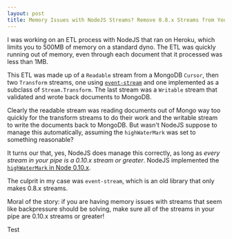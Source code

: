 ```yaml
---
layout: post
title: Memory Issues with NodeJS Streams? Remove 0.8.x Streams from Your Pipe
---
```


I was working on an ETL process with NodeJS that ran on Heroku, which limits you to 500MB of
memory on a standard dyno. The ETL was quickly running out of memory, even through each
document that it processed was less than 1MB.

This ETL was made up of a `Readable` stream from a MongoDB `Cursor`, then two `Transform`
streams, one using [`event-stream`](https://github.com/dominictarr/event-stream) and one 
implemented as a subclass of `Stream.Transform`. The last stream was a `Writable` stream
that validated and wrote back documents to MongoDB.

Clearly the readable stream was reading documents out of Mongo way too quickly for the
transform streams to do their work and the writable stream to write the documents back to
MongoDB. But wasn't NodeJS suppose to manage this automatically, assuming the `highWaterMark`
was set to something reasonable?

It turns our that, yes, NodeJS does manage this correctly, as long as *every stream in your pipe
is a 0.10.x stream or greater*. NodeJS implemented the 
[`highWaterMark` in Node 0.10.x](https://nodejs.org/en/blog/feature/streams2/).

The culprit in my case was `event-stream`, which is an old library that only makes 0.8.x streams.

Moral of the story: if you are having memory issues with streams that seem like backpressure
should be solving, make sure all of the streams in your pipe are 0.10.x streams or greater!

Test